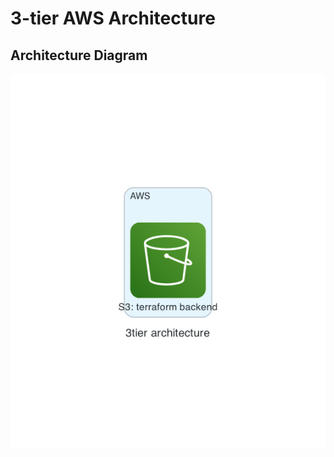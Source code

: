 # 3-tier AWS Architecture

## Architecture Diagram
![image arch diag](./docs/architecture/diagrams/3tier_architecture.png)
